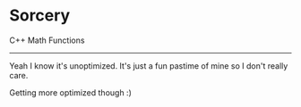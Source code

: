 # Sorcery
C++ Math Functions

---

Yeah I know it's unoptimized. It's just a fun pastime of mine so I don't really care.

Getting more optimized though :)
